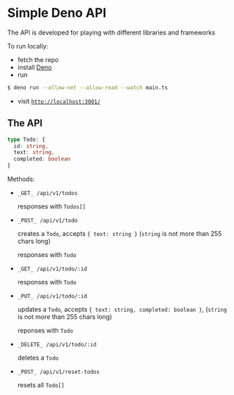 # Simple Deno API

The API is developed for playing with different libraries and frameworks

To run locally:

* fetch the repo
* install [Deno](https://deno.land/#installation)
* run 
```bash
$ deno run --allow-net --allow-read --watch main.ts
```
* visit [`http://localhost:3001/`](`http://localhost:3001/`)

## The API

```typescript
type Todo: {
  id: string,
  text: string,
  completed: boolean
}
```
  

Methods:

*   `_GET_ /api/v1/todos`
    
    responses with `Todos[]`
    
*   `_POST_ /api/v1/todo`
    
    creates a `Todo`, accepts `{ text: string }` (`string` is not more than 255 chars long)
    
    responses with `Todo`
    
*   `_GET_ /api/v1/todo/:id`
    
    responses with `Todo`
    
*   `_PUT_ /api/v1/todo/:id`
    
    updates a `Todo`, accepts `{ text: string, completed: boolean }`, (`string` is not more than 255 chars long)
    
    reponses with `Todo`
    
*   `_DELETE_ /api/v1/todo/:id`
    
    deletes a `Todo`
    
*   `_POST_ /api/v1/reset-todos`
    
    resets all `Todo[]`